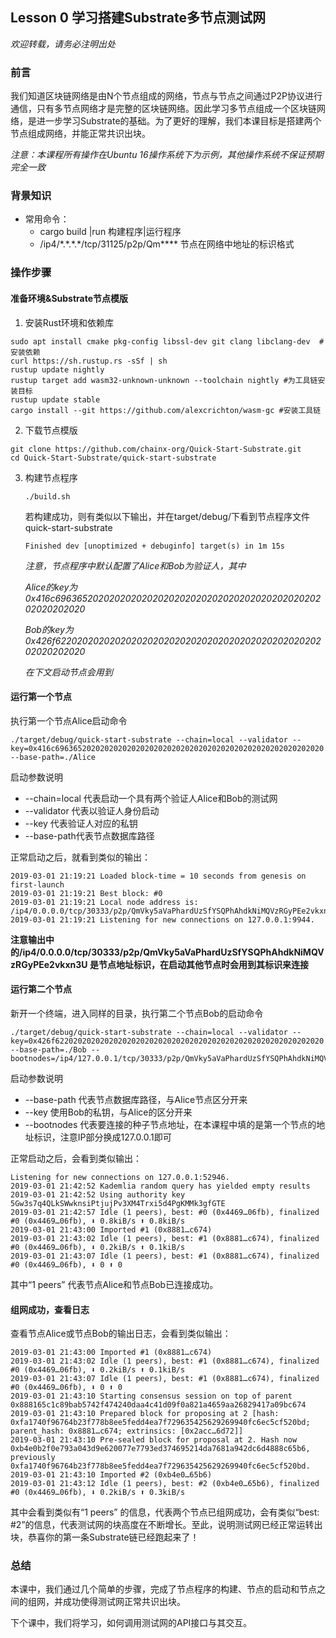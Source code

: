 ## Lesson 0 学习搭建Substrate多节点测试网

*欢迎转载，请务必注明出处*

### 前言

我们知道区块链网络是由N个节点组成的网络，节点与节点之间通过P2P协议进行通信，只有多节点网络才是完整的区块链网络。因此学习多节点组成一个区块链网络，是进一步学习Substrate的基础。为了更好的理解，我们本课目标是搭建两个节点组成网络，并能正常共识出块。

*注意：本课程所有操作在Ubuntu 16操作系统下为示例，其他操作系统不保证预期完全一致*

### 背景知识

- 常用命令：
  - cargo build |run 构建程序|运行程序
  - /ip4/\*.\*.\*.\*/tcp/31125/p2p/Qm\****  节点在网络中地址的标识格式

### 操作步骤

#### 准备环境&Substrate节点模版

1. 安装Rust环境和依赖库

```shell
sudo apt install cmake pkg-config libssl-dev git clang libclang-dev  #安装依赖
curl https://sh.rustup.rs -sSf | sh
rustup update nightly
rustup target add wasm32-unknown-unknown --toolchain nightly #为工具链安装目标
rustup update stable
cargo install --git https://github.com/alexcrichton/wasm-gc #安装工具链
```

2. 下载节点模版

```shell
git clone https://github.com/chainx-org/Quick-Start-Substrate.git
cd Quick-Start-Substrate/quick-start-substrate
```

3. 构建节点程序

   ```
   ./build.sh
   ```

   若构建成功，则有类似以下输出，并在target/debug/下看到节点程序文件quick-start-substrate

   ```
   Finished dev [unoptimized + debuginfo] target(s) in 1m 15s
   ```

   *注意，节点程序中默认配置了Alice和Bob为验证人，其中*

   *Alice的key为0x416c696365202020202020202020202020202020202020202020202020202020*

   *Bob的key为0x426f622020202020202020202020202020202020202020202020202020202020*

   *在下文启动节点会用到*

#### 运行第一个节点

执行第一个节点Alice启动命令

```
./target/debug/quick-start-substrate --chain=local --validator --key=0x416c696365202020202020202020202020202020202020202020202020202020 --base-path=./Alice
```

启动参数说明

-  --chain=local  代表启动一个具有两个验证人Alice和Bob的测试网
-  --validator 代表以验证人身份启动
-  --key 代表验证人对应的私钥
-  --base-path代表节点数据库路径

正常启动之后，就看到类似的输出：

```
2019-03-01 21:19:21 Loaded block-time = 10 seconds from genesis on first-launch
2019-03-01 21:19:21 Best block: #0
2019-03-01 21:19:21 Local node address is: /ip4/0.0.0.0/tcp/30333/p2p/QmVky5aVaPhardUzSfYSQPhAhdkNiMQVzRGyPEe2vkxn3U
2019-03-01 21:19:21 Listening for new connections on 127.0.0.1:9944.
```

**注意输出中的/ip4/0.0.0.0/tcp/30333/p2p/QmVky5aVaPhardUzSfYSQPhAhdkNiMQVzRGyPEe2vkxn3U 是节点地址标识，在启动其他节点时会用到其标识来连接**

#### 运行第二个节点

新开一个终端，进入同样的目录，执行第二个节点Bob的启动命令

```
./target/debug/quick-start-substrate --chain=local --validator --key=0x426f622020202020202020202020202020202020202020202020202020202020 --base-path=./Bob --bootnodes=/ip4/127.0.0.1/tcp/30333/p2p/QmVky5aVaPhardUzSfYSQPhAhdkNiMQVzRGyPEe2vkxn3U
```

启动参数说明

- --base-path 代表节点数据库路径，与Alice节点区分开来
- --key 使用Bob的私钥，与Alice的区分开来
- --bootnodes 代表要连接的种子节点地址，在本课程中填的是第一个节点的地址标识，注意IP部分换成127.0.0.1即可

正常启动之后，会看到类似输出：

```
Listening for new connections on 127.0.0.1:52946.
2019-03-01 21:42:52 Kademlia random query has yielded empty results
2019-03-01 21:42:52 Using authority key 5Gw3s7q4QLkSWwknsiPtjujPv3XM4Trxi5d4PgKMMk3gfGTE
2019-03-01 21:42:57 Idle (1 peers), best: #0 (0x4469…06fb), finalized #0 (0x4469…06fb), ⬇ 0.8kiB/s ⬆ 0.8kiB/s
2019-03-01 21:43:00 Imported #1 (0x8881…c674)
2019-03-01 21:43:02 Idle (1 peers), best: #1 (0x8881…c674), finalized #0 (0x4469…06fb), ⬇ 0.2kiB/s ⬆ 0.1kiB/s
2019-03-01 21:43:07 Idle (1 peers), best: #1 (0x8881…c674), finalized #0 (0x4469…06fb), ⬇ 0 ⬆ 0
```

其中“1 peers” 代表节点Alice和节点Bob已连接成功。



#### 组网成功，查看日志

查看节点Alice或节点Bob的输出日志，会看到类似输出：

```
2019-03-01 21:43:00 Imported #1 (0x8881…c674)
2019-03-01 21:43:02 Idle (1 peers), best: #1 (0x8881…c674), finalized #0 (0x4469…06fb), ⬇ 0.2kiB/s ⬆ 0.1kiB/s
2019-03-01 21:43:07 Idle (1 peers), best: #1 (0x8881…c674), finalized #0 (0x4469…06fb), ⬇ 0 ⬆ 0
2019-03-01 21:43:10 Starting consensus session on top of parent 0x888165c1c89bab5742f474240daa4c41d09f0a821a4659aa26829417a09bc674
2019-03-01 21:43:10 Prepared block for proposing at 2 [hash: 0xfa1740f96764b23f778b8ee5fedd4ea7f729635425629269940fc6ec5cf520bd; parent_hash: 0x8881…c674; extrinsics: [0x2acc…6d72]]
2019-03-01 21:43:10 Pre-sealed block for proposal at 2. Hash now 0xb4e0b2f0e793a043d9e620077e7793ed374695214da7681a942dc6d4888c65b6, previously 0xfa1740f96764b23f778b8ee5fedd4ea7f729635425629269940fc6ec5cf520bd.
2019-03-01 21:43:10 Imported #2 (0xb4e0…65b6)
2019-03-01 21:43:12 Idle (1 peers), best: #2 (0xb4e0…65b6), finalized #0 (0x4469…06fb), ⬇ 0.2kiB/s ⬆ 0.3kiB/s

```

其中会看到类似有“1 peers” 的信息，代表两个节点已组网成功，会有类似“best: #2”的信息，代表测试网的块高度在不断增长。至此，说明测试网已经正常运转出块，恭喜你的第一条Substrate链已经跑起来了！

### 总结

本课中，我们通过几个简单的步骤，完成了节点程序的构建、节点的启动和节点之间的组网，并成功使得测试网正常共识出块。

下个课中，我们将学习，如何调用测试网的API接口与其交互。



